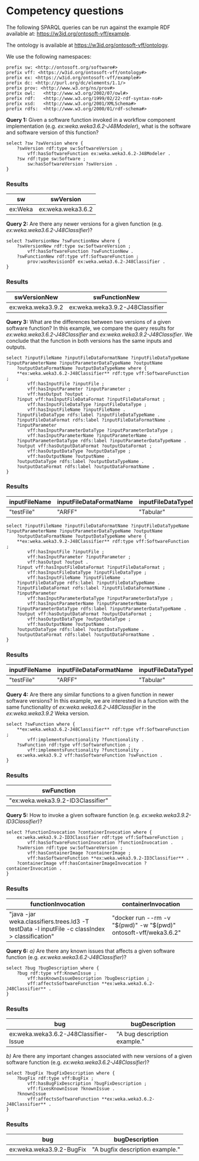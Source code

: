 # Competency questions

The following SPARQL queries can be run against the example RDF available at: <https://w3id.org/ontosoft-vff/example>. 

The ontology is available at <https://w3id.org/ontosoft-vff/ontology>.

We use the following namespaces:
```sparql
prefix sw: <http://ontosoft.org/software#>
prefix vff: <https://w3id.org/ontosoft-vff/ontology#>
prefix ex: <https://w3id.org/ontosoft-vff/example#>
prefix dc: <http://purl.org/dc/elements/1.1/> 
prefix prov: <http://www.w3.org/ns/prov#> 
prefix owl:   <http://www.w3.org/2002/07/owl#> 
prefix rdf:   <http://www.w3.org/1999/02/22-rdf-syntax-ns#> 
prefix xsd:   <http://www.w3.org/2001/XMLSchema#> 
prefix rdfs:  <http://www.w3.org/2000/01/rdf-schema#> 
```

**Query 1:** Given a software function invoked in a workflow component implementation (e.g. *ex:weka.weka3.6.2-J48Modeler*), what is the software and software version of this function?

```sparql
select ?sw ?swVersion where {
	?swVersion rdf:type sw:SoftwareVersion ;
		vff:hasSoftwareFunction ex:weka.weka3.6.2-J48Modeler .
	?sw rdf:type sw:Software ;
		sw:hasSoftwareVersion ?swVersion .
}
```

### Results
<table>
<thead>
<tr>
<th>sw</th>
<th>swVersion</th>
</tr>
</thead>
<tbody>
<tr>
<td>ex:Weka</td>
<td>ex:weka.weka3.6.2</td>
</tr></tbody></table>

**Query 2:** Are there any newer versions for a given function (e.g. *ex:weka.weka3.6.2-J48Classifier*)?

```sparql
select ?swVersionNew ?swFunctionNew where {
	?swVersionNew rdf:type sw:SoftwareVersion ;
		vff:hasSoftwareFunction ?swFunctionNew .
	?swFunctionNew rdf:type vff:SoftwareFunction ;
		prov:wasRevisionOf ex:weka.weka3.6.2-J48Classifier .
}
```

### Results
<table>
<thead>
<tr>
<th>swVersionNew</th>
<th>swFunctionNew</th>
</tr>
</thead>
<tbody>
<tr>
<td>ex:weka.weka3.9.2</td>
<td>ex:weka.weka3.9.2-J48Classifier</td>
</tr></tbody></table>

**Query 3:** What are the differences between two versions of a given software function?
In this example, we compare the query results for *ex:weka.weka3.6.2-J48Classifier* and *ex:weka.weka3.9.2-J48Classifier*. We conclude that the function in both versions has the same inputs and outputs.

```sparql
select ?inputFileName ?inputFileDataFormatName ?inputFileDataTypeName ?inputParameterName ?inputParameterDataTypeName ?outputName
	?outputDataFormatName ?outputDataTypeName where {
	**ex:weka.weka3.6.2-J48Classifier** rdf:type vff:SoftwareFunction ;
		vff:hasInputFile ?inputFile ;
        vff:hasInputParameter ?inputParameter ;
		vff:hasOutput ?output .
	?input vff:hasInputFileDataFormat ?inputFileDataFormat ;
		vff:hasInputFileDataType ?inputFileDataType ;
		vff:hasInputFileName ?inputFileName .
    ?inputFileDataType rdfs:label ?inputFileDataTypeName .
    ?inputFileDataFormat rdfs:label ?inputFileDataFormatName .
    ?inputParameter 
        vff:hasInputParameterDataType ?inputParameterDataType ;
		vff:hasInputParameterName ?inputParameterName .
    ?inputParameterDataType rdfs:label ?inputParameterDataTypeName .
	?output vff:hasOutputDataFormat ?outputDataFormat ;
		vff:hasOutputDataType ?outputDataType ;
		vff:hasOutputName ?outputName .
    ?outputDataType rdfs:label ?outputDataTypeName .
    ?outputDataFormat rdfs:label ?outputDataFormatName .
}
```

### Results
<table>
<thead>
<tr>
<th>inputFileName</th>
<th>inputFileDataFormatName</th>
<th>inputFileDataTypeName</th>
<th>inputParameterName</th>
<th>inputParameterDataTypeName</th>
<th>outputName</th>
<th>outputDataFormatName</th>
<th>outputDataTypeName</th>
</tr>
</thead>
<tbody>
<tr>
<td>"testFile"</td>
<td>"ARFF"</td>
<td>"Tabular"</td>
<td>"classIndex"</td>
<td>"String"</td>
<td>"classification"</td>
<td>"Java Object"</td>
<td>"Text"</td>
</tr></tbody></table>

```sparql
select ?inputFileName ?inputFileDataFormatName ?inputFileDataTypeName ?inputParameterName ?inputParameterDataTypeName ?outputName
	?outputDataFormatName ?outputDataTypeName where {
	**ex:weka.weka3.9.2-J48Classifier** rdf:type vff:SoftwareFunction ;
		vff:hasInputFile ?inputFile ;
        vff:hasInputParameter ?inputParameter ;
		vff:hasOutput ?output .
	?input vff:hasInputFileDataFormat ?inputFileDataFormat ;
		vff:hasInputFileDataType ?inputFileDataType ;
		vff:hasInputFileName ?inputFileName .
    ?inputFileDataType rdfs:label ?inputFileDataTypeName .
    ?inputFileDataFormat rdfs:label ?inputFileDataFormatName .
    ?inputParameter 
        vff:hasInputParameterDataType ?inputParameterDataType ;
		vff:hasInputParameterName ?inputParameterName .
    ?inputParameterDataType rdfs:label ?inputParameterDataTypeName .
	?output vff:hasOutputDataFormat ?outputDataFormat ;
		vff:hasOutputDataType ?outputDataType ;
		vff:hasOutputName ?outputName .
    ?outputDataType rdfs:label ?outputDataTypeName .
    ?outputDataFormat rdfs:label ?outputDataFormatName .
}
```

### Results
<table>
<thead>
<tr>
<th>inputFileName</th>
<th>inputFileDataFormatName</th>
<th>inputFileDataTypeName</th>
<th>inputParameterName</th>
<th>inputParameterDataTypeName</th>
<th>outputName</th>
<th>outputDataFormatName</th>
<th>outputDataTypeName</th>
</tr>
</thead>
<tbody>
<tr>
<td>"testFile"</td>
<td>"ARFF"</td>
<td>"Tabular"</td>
<td>"classIndex"</td>
<td>"String"</td>
<td>"classification"</td>
<td>"Java Object"</td>
<td>"Text"</td>
</tr></tbody></table>


**Query 4:** Are there any similar functions to a given function in newer software versions?
In this example, we are interested in a function with the same functionality of *ex:weka.weka3.6.2-J48Classifier* in the *ex:weka.weka3.9.2* Weka version.

```sparql
select ?swFunction where {
	**ex:weka.weka3.6.2-J48Classifier** rdf:type vff:SoftwareFunction ;
		vff:implementsFunctionality ?functionality .
	?swFunction rdf:type vff:SoftwareFunction ;
		vff:implementsFunctionality ?functionality .
	ex:weka.weka3.9.2 vff:hasSoftwareFunction ?swFunction .
}
```

### Results
<table>
<thead>
<tr>
<th>swFunction</th>
</tr>
</thead>
<tbody>
<tr>
<td>"ex:weka.weka3.9.2-ID3Classifier"</td>
</tr></tbody></table>

**Query 5:** How to invoke a given software function (e.g. *ex:weka.weka3.9.2-ID3Classifier*)?

```sparql
select ?functionInvocation ?containerInvocation where {
	ex:weka.weka3.9.2-ID3Classifier rdf:type vff:SoftwareFunction ;
		vff:hasSoftwareFunctionInvocation ?functionInvocation .
	?swVersion rdf:type sw:SoftwareVersion ;
        vff:hasContainerImage ?containerImage ;
		vff:hasSoftwareFunction **ex:weka.weka3.9.2-ID3Classifier** .
    ?containerImage vff:hasContainerImageInvocation ?containerInvocation .
}
```

### Results
<table>
<thead>
<tr>
<th>functionInvocation</th>
<th>containerInvocation</th>
</tr>
</thead>
<tbody>
<tr>
<td>"java -jar weka.classifiers.trees.Id3 -T testData -l inputFile -c classIndex > classification"</td>
<td>"docker run --rm -v "$(pwd)" -w "$(pwd)" ontosoft-vff/weka3.6.2"</td>
</tr></tbody></table>


**Query 6:** 
*a)* Are there any known issues that affects a given software function (e.g. *ex:weka.weka3.6.2-J48Classifier*)?

```sparql
select ?bug ?bugDescription where {
	?bug rdf:type vff:KnownIssue ;
		vff:hasKnownIssueDescription ?bugDescription ;
		vff:affectsSoftwareFunction **ex:weka.weka3.6.2-J48Classifier** .
}
```

### Results
<table>
<thead>
<tr>
<th>bug</th>
<th>bugDescription</th>
</tr>
</thead>
<tbody>
<tr>
<td>ex:weka.weka3.6.2-J48Classifier-Issue</td>
<td>"A bug description example."</td>
</tr></tbody></table>

*b)* Are there any important changes associated with new versions of a given software function (e.g. *ex:weka.weka3.6.2-J48Classifier*)?

```sparql
select ?bugFix ?bugFixDescription where {
	?bugFix rdf:type vff:BugFix ;
		vff:hasBugFixDescription ?bugFixDescription ;
		vff:fixesKnownIssue ?knownIssue .
	?knownIssue
		vff:affectsSoftwareFunction **ex:weka.weka3.6.2-J48Classifier** .
}
```

### Results
<table>
<thead>
<tr>
<th>bug</th>
<th>bugDescription</th>
</tr>
</thead>
<tbody>
<tr>
<td>ex:weka.weka3.9.2-BugFix</td>
<td>"A bugfix description example."</td>
</tr></tbody></table>